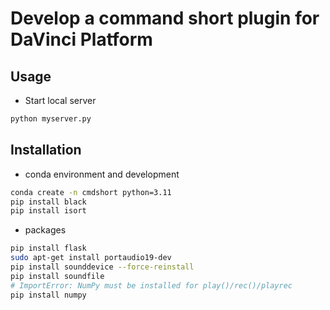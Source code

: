 # Develop a command short plugin for DaVinci Platform 

## Usage

* Start local server

```bash
python myserver.py
```

## Installation

* conda environment and development

```bash
conda create -n cmdshort python=3.11
pip install black
pip install isort
```

* packages

```bash
pip install flask
sudo apt-get install portaudio19-dev
pip install sounddevice --force-reinstall
pip install soundfile
# ImportError: NumPy must be installed for play()/rec()/playrec
pip install numpy
```
